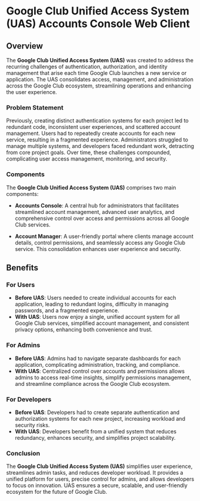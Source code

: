 # Google Club Unified Access System (UAS) Accounts Console Web Client

## Overview

The **Google Club Unified Access System (UAS)** was created to address the recurring challenges of authentication, authorization, and identity management that arise each time Google Club launches a new service or application. The UAS consolidates access, management, and administration across the Google Club ecosystem, streamlining operations and enhancing the user experience.

### Problem Statement

Previously, creating distinct authentication systems for each project led to redundant code, inconsistent user experiences, and scattered account management. Users had to repeatedly create accounts for each new service, resulting in a fragmented experience. Administrators struggled to manage multiple systems, and developers faced redundant work, detracting from core project goals. Over time, these challenges compounded, complicating user access management, monitoring, and security.

### Components

The **Google Club Unified Access System (UAS)** comprises two main components:

- **Accounts Console**: A central hub for administrators that facilitates streamlined account management, advanced user analytics, and comprehensive control over access and permissions across all Google Club services.
  
- **Account Manager**: A user-friendly portal where clients manage account details, control permissions, and seamlessly access any Google Club service. This consolidation enhances user experience and security.

## Benefits

### For Users

- **Before UAS**: Users needed to create individual accounts for each application, leading to redundant logins, difficulty in managing passwords, and a fragmented experience.
- **With UAS**: Users now enjoy a single, unified account system for all Google Club services, simplified account management, and consistent privacy options, enhancing both convenience and trust.

### For Admins

- **Before UAS**: Admins had to navigate separate dashboards for each application, complicating administration, tracking, and compliance.
- **With UAS**: Centralized control over accounts and permissions allows admins to access real-time insights, simplify permissions management, and streamline compliance across the Google Club ecosystem.

### For Developers

- **Before UAS**: Developers had to create separate authentication and authorization systems for each new project, increasing workload and security risks.
- **With UAS**: Developers benefit from a unified system that reduces redundancy, enhances security, and simplifies project scalability.

### Conclusion

The **Google Club Unified Access System (UAS)** simplifies user experience, streamlines admin tasks, and reduces developer workload. It provides a unified platform for users, precise control for admins, and allows developers to focus on innovation. UAS ensures a secure, scalable, and user-friendly ecosystem for the future of Google Club.
